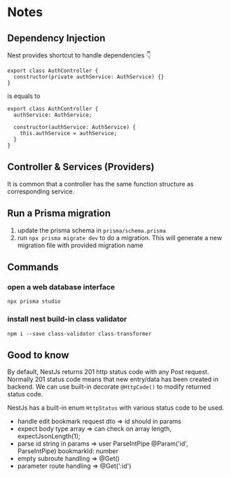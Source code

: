 # Notes

## Dependency Injection

Nest provides shortcut to handle dependencies 👇‍

```
export class AuthController {
  constructor(private authService: AuthService) {}
}
```

is equals to

```
export class AuthController {
  authService: AuthService;

  constructor(authService: AuthService) {
    this.authService = authService;
  }
}
```

## Controller & Services (Providers)

It is common that a controller has the same function structure as corresponding service.

## Run a Prisma migration

1. update the prisma schema in `prisma/schema.prisma`
2. run `npx prisma migrate dev` to do a migration. This will generate a new migration file with provided migration name

## Commands

### open a web database interface

```
npx prisma studio
```

### install nest build-in class validator

```
npm i --save class-validator class-transformer
```

## Good to know

By default, NestJs returns 201 http status code with any Post request. Normally 201 status code means that new entry/data has been created in backend. We can use built-in decorate `@HttpCode()` to modify returned status code.

NestJs has a built-in enum `HttpStatus` with various status code to be used.

- handle edit bookmark request dto => id should in params
- expect body type array => can check on array length, expectJsonLength(1);
- parse id string in params => user ParseIntPipe @Param('id', ParseIntPipe) bookmarkId: number
- empty subroute handling => @Get()
- parameter route handling => @Get(':id')
